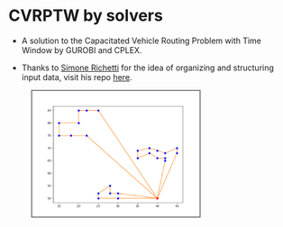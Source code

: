 # CVRPTW by solvers

* A solution to the Capacitated Vehicle Routing Problem with Time Window by GUROBI and CPLEX.

* Thanks to [Simone Richetti](https://github.com/SimoneRichetti) for the idea of organizing and structuring input data, visit his repo [here](https://github.com/SimoneRichetti/VRPTW-Column-Generation).

<figure>
    <img src="gurobi-plots/plots-c101-25.png" width="70%" height="70%" alt="" style="border: 2px solid  gray;">
    <!-- <figcaption>Routing solution of instance C101-25.</figcaption> -->
</figure>
